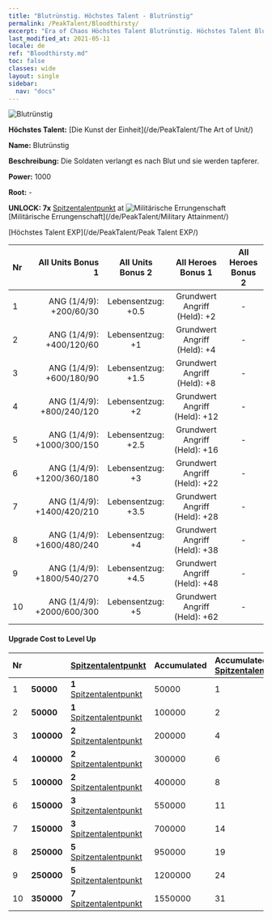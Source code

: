 ```yaml
---
title: "Blutrünstig. Höchstes Talent - Blutrünstig"
permalink: /PeakTalent/Bloodthirsty/
excerpt: "Era of Chaos Höchstes Talent Blutrünstig. Höchstes Talent Blutrünstig. Blutrünstig"
last_modified_at: 2021-05-11
locale: de
ref: "Bloodthirsty.md"
toc: false
classes: wide
layout: single
sidebar:
  nav: "docs"
---
```


  ![Blutrünstig](/images/pt/talent_2005.png)

  **Höchstes Talent:** [Die Kunst der Einheit](/de/PeakTalent/The Art of Unit/)

  **Name:** Blutrünstig

  **Beschreibung:** Die Soldaten verlangt es nach Blut und sie werden tapferer.

  **Power:** 1000

  **Root:** -

  **UNLOCK: 7x** [Spitzentalentpunkt](/ItemsDE/con_934/) at ![Militärische Errungenschaft](/images/pt/talent_2006.png) [Militärische Errungenschaft](/de/PeakTalent/Military Attainment/)

  [Höchstes Talent EXP](/de/PeakTalent/Peak Talent EXP/)

  | Nr | All Units Bonus 1 | All Units Bonus 2 | All Heroes Bonus 1 | All Heroes Bonus 2 |
  |:---|--------------:|:-------------:|:-------------:|:-------------:|
  | 1 | ANG (1/4/9): +200/60/30 | Lebensentzug: +0.5 | Grundwert Angriff (Held): +2 | - |
  | 2 | ANG (1/4/9): +400/120/60 | Lebensentzug: +1 | Grundwert Angriff (Held): +4 | - |
  | 3 | ANG (1/4/9): +600/180/90 | Lebensentzug: +1.5 | Grundwert Angriff (Held): +8 | - |
  | 4 | ANG (1/4/9): +800/240/120 | Lebensentzug: +2 | Grundwert Angriff (Held): +12 | - |
  | 5 | ANG (1/4/9): +1000/300/150 | Lebensentzug: +2.5 | Grundwert Angriff (Held): +16 | - |
  | 6 | ANG (1/4/9): +1200/360/180 | Lebensentzug: +3 | Grundwert Angriff (Held): +22 | - |
  | 7 | ANG (1/4/9): +1400/420/210 | Lebensentzug: +3.5 | Grundwert Angriff (Held): +28 | - |
  | 8 | ANG (1/4/9): +1600/480/240 | Lebensentzug: +4 | Grundwert Angriff (Held): +38 | - |
  | 9 | ANG (1/4/9): +1800/540/270 | Lebensentzug: +4.5 | Grundwert Angriff (Held): +48 | - |
  | 10 | ANG (1/4/9): +2000/600/300 | Lebensentzug: +5 | Grundwert Angriff (Held): +62 | - |


#### Upgrade Cost to Level Up

  | Nr | <i class="fas fa-coins"/> | [Spitzentalentpunkt](/ItemsDE/con_934/) | Accumulated <i class="fas fa-coins"/> | Accumulated [Spitzentalentpunkt](/ItemsDE/con_934/) |
  |:---|:--------------|:-------------|:-------------|:-------------|
  | 1 | **50000** | **1** [Spitzentalentpunkt](/ItemsDE/con_934/) | 50000 | 1 |
  | 2 | **50000** | **1** [Spitzentalentpunkt](/ItemsDE/con_934/) | 100000 | 2 |
  | 3 | **100000** | **2** [Spitzentalentpunkt](/ItemsDE/con_934/) | 200000 | 4 |
  | 4 | **100000** | **2** [Spitzentalentpunkt](/ItemsDE/con_934/) | 300000 | 6 |
  | 5 | **100000** | **2** [Spitzentalentpunkt](/ItemsDE/con_934/) | 400000 | 8 |
  | 6 | **150000** | **3** [Spitzentalentpunkt](/ItemsDE/con_934/) | 550000 | 11 |
  | 7 | **150000** | **3** [Spitzentalentpunkt](/ItemsDE/con_934/) | 700000 | 14 |
  | 8 | **250000** | **5** [Spitzentalentpunkt](/ItemsDE/con_934/) | 950000 | 19 |
  | 9 | **250000** | **5** [Spitzentalentpunkt](/ItemsDE/con_934/) | 1200000 | 24 |
  | 10 | **350000** | **7** [Spitzentalentpunkt](/ItemsDE/con_934/) | 1550000 | 31 |
